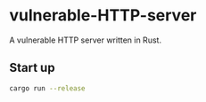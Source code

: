 # vulnerable-HTTP-server

A vulnerable HTTP server written in Rust.


## Start up

```bash
cargo run --release
```